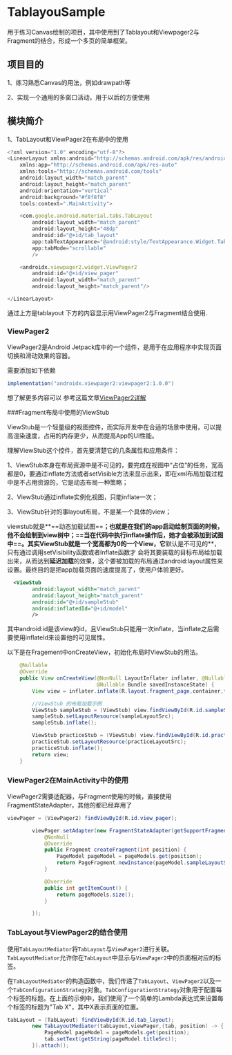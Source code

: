 # TablayouSample
用于练习Canvas绘制的项目，其中使用到了Tablayout和Viewpager2与Fragment的结合，形成一个多页的简单框架。

## 项目目的

1、练习熟悉Canvas的用法，例如drawpath等

2、实现一个通用的多窗口活动，用于以后的方便使用



## 模块简介

1、TabLayout和ViewPager2在布局中的使用

```javascript
<?xml version="1.0" encoding="utf-8"?>
<LinearLayout xmlns:android="http://schemas.android.com/apk/res/android"
    xmlns:app="http://schemas.android.com/apk/res-auto"
    xmlns:tools="http://schemas.android.com/tools"
    android:layout_width="match_parent"
    android:layout_height="match_parent"
    android:orientation="vertical"
    android:background="#f8f8f8"
    tools:context=".MainActivity">

    <com.google.android.material.tabs.TabLayout
        android:layout_width="match_parent"
        android:layout_height="48dp"
        android:id="@+id/tab_layout"
        app:tabTextAppearance="@android:style/TextAppearance.Widget.TabWidget"
        app:tabMode="scrollable"
        />

    <androidx.viewpager2.widget.ViewPager2
        android:id="@+id/view_pager"
        android:layout_width="match_parent"
        android:layout_height="match_parent"/>

</LinearLayout>
```

通过上方是tablayout 下方的内容显示用ViewPager2与Fragment结合使用.

### ViewPager2

ViewPager2是Android Jetpack库中的一个组件，是用于在应用程序中实现页面切换和滑动效果的容器。

需要添加如下依赖

```gradle
implementation("androidx.viewpager2:viewpager2:1.0.0")
```

想了解更多内容可以 参考这篇文章[ViewPager2详解](https://blog.csdn.net/xiaokangss/article/details/131288639?ops_request_misc=\&request_id=\&biz_id=102\&utm_term=ViewPager2\&utm_medium=distribute.pc_search_result.none-task-blog-2\~all\~sobaiduweb\~default-0-131288639.142^v94^insert_down1\&spm=1018.2226.3001.4187)

###Fragment布局中使用的ViewStub

ViewStub是一个轻量级的视图控件，而实际开发中在合适的场景中使用，可以提高渲染速度，占用的内存更少，从而提高App的UI性能。

理解ViewStub这个控件，首先要清楚它的几条属性和应用条件：

1、ViewStub本身在布局资源中是不可见的，要完成在视图中“占位”的任务，宽高都是0，要通过inflate方法或者setVisible方法来显示出来，即在xml布局加载过程中是不占用资源的，它是动态布局一种策略；

2、ViewStub通过inflate实例化视图，只能inflate一次；

3、ViewStub针对的事layout布局，不是某一个具体的view；

viewstub就是**==动态加载试图==**；也就是在我们的app启动绘制页面的时候，他不会绘制到view树中；==当在代码中执行inflate操作后，她才会被添加到试图中==。其实ViewStub就是一个宽高都为0的一个View，它**默认是不可见的**，只有通过调用setVisibility函数或者Inflate函数才 会将其要装载的目标布局给加载出来，从而达到**延迟加载**的效果，这个要被加载的布局通过android\:layout属性来设置。最终目的是把app加载页面的速度提高了，使用户体验更好。

```xml
  <ViewStub
        android:layout_width="match_parent"
        android:layout_height="match_parent"
        android:id="@+id/sampleStub"
        android:inflatedId="@+id/model"
        />
```

其中android\:id是该view的id，且ViewStub只能用一次inflate，当inflate之后需要使用inflateId来设置他的可见属性。

以下是在Fragement中onCreateView，初始化布局时ViewStub的用法。

```java
    @Nullable
    @Override
    public View onCreateView(@NonNull LayoutInflater inflater, @Nullable ViewGroup container,
                             @Nullable Bundle savedInstanceState) {
        View view = inflater.inflate(R.layout.fragment_page,container,false);

        //ViewStub 的布局加载示例
        ViewStub sampleStub = (ViewStub) view.findViewById(R.id.sampleStub);
        sampleStub.setLayoutResource(sampleLayoutSrc);
        sampleStub.inflate();

        ViewStub practiceStub = (ViewStub) view.findViewById(R.id.practiceStub);
        practiceStub.setLayoutResource(practiceLayoutSrc);
        practiceStub.inflate();
        return view;
    }
```



### ViewPager2在MainActivity中的使用

ViewPager2需要适配器，与Fragment使用的时候，直接使用FragmentStateAdapter，其他的都已经弃用了

```java
viewPager = (ViewPager2) findViewById(R.id.view_pager);

        viewPager.setAdapter(new FragmentStateAdapter(getSupportFragmentManager(),getLifecycle()) {
            @NonNull
            @Override
            public Fragment createFragment(int position) {
                PageModel pageModel = pageModels.get(position);
                return PageFragment.newInstance(pageModel.sampleLayoutSrc,pageModel.practiceLayoutSrc);
            }

            @Override
            public int getItemCount() {
                return pageModels.size();
            }

        });
```

### TabLayout与ViewPager2的结合使用

使用`TabLayoutMediator`将`TabLayout`与`ViewPager2`进行关联。`TabLayoutMediator`允许你在`TabLayout`中显示与`ViewPager2`中的页面相对应的标签。

在`TabLayoutMediator`的构造函数中，我们传递了`TabLayout`、`ViewPager2`以及一个`TabConfigurationStrategy`对象。`TabConfigurationStrategy`对象用于配置每个标签的标题。在上面的示例中，我们使用了一个简单的Lambda表达式来设置每个标签的标题为"Tab X"，其中X表示页面的位置。

```java
tabLayout = (TabLayout) findViewById(R.id.tab_layout);
        new TabLayoutMediator(tabLayout,viewPager,(tab, position) -> {
            PageModel pageModel = pageModels.get(position);
            tab.setText(getString(pageModel.titleSrc));
        }).attach();
```

